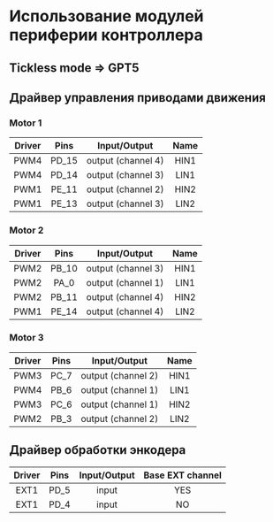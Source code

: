 # Использование модулей периферии контроллера

## Tickless mode => GPT5 

## Драйвер управления приводами движения 

### Motor 1 
Driver | Pins | Input/Output | Name
:-----:|:----:|:------------:|:--------:
PWM4   | PD_15| output (channel 4)| HIN1  
PWM4   | PD_14| output (channel 3)| LIN1
PWM1   | PE_11| output (channel 2)| HIN2
PWM1   | PE_13| output (channel 3)| LIN2

### Motor 2 
Driver | Pins | Input/Output | Name
:-----:|:----:|:------------:|:--------:
PWM2   | PB_10| output (channel 3)| HIN1  
PWM2   | PA_0 | output (channel 1)| LIN1
PWM2   | PB_11| output (channel 4)| HIN2
PWM1   | PE_14| output (channel 4)| LIN2

### Motor 3 
Driver | Pins | Input/Output | Name
:-----:|:----:|:------------:|:--------:
PWM3   | PC_7 | output (channel 2)| HIN1  
PWM4   | PB_6 | output (channel 1)| LIN1
PWM3   | PC_6 | output (channel 1)| HIN2
PWM2   | PB_3 | output (channel 2)| LIN2

## Драйвер обработки энкодера 
Driver | Pins | Input/Output | Base EXT channel
:-----:|:----:|:------------:|:--------:
EXT1   | PD_5 | input | YES
EXT1   | PD_4 | input | NO
